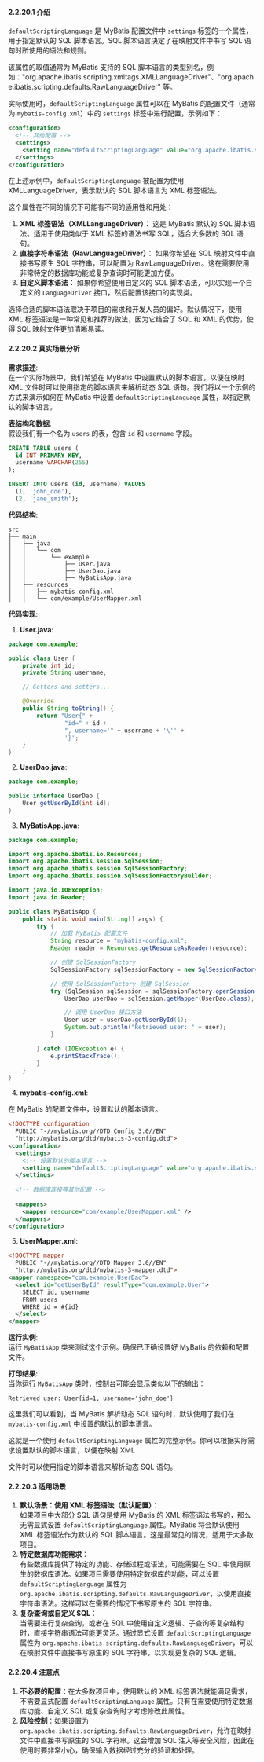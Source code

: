 <a name="feKUs"></a>
#### 2.2.20.1 介绍
`defaultScriptingLanguage` 是 MyBatis 配置文件中 `settings` 标签的一个属性，用于指定默认的 SQL 脚本语言。SQL 脚本语言决定了在映射文件中书写 SQL 语句时所使用的语法和规则。

该属性的取值通常为 MyBatis 支持的 SQL 脚本语言的类型别名，例如："org.apache.ibatis.scripting.xmltags.XMLLanguageDriver"、"org.apache.ibatis.scripting.defaults.RawLanguageDriver" 等。

实际使用时，`defaultScriptingLanguage` 属性可以在 MyBatis 的配置文件（通常为 `mybatis-config.xml`）中的 `settings` 标签中进行配置，示例如下：

```xml
<configuration>
  <!-- 其他配置 -->
  <settings>
    <setting name="defaultScriptingLanguage" value="org.apache.ibatis.scripting.xmltags.XMLLanguageDriver" />
  </settings>
</configuration>
```

在上述示例中，`defaultScriptingLanguage` 被配置为使用 XMLLanguageDriver，表示默认的 SQL 脚本语言为 XML 标签语法。

这个属性在不同的情况下可能有不同的适用性和用处：

1.  **XML 标签语法（XMLLanguageDriver）：** 这是 MyBatis 默认的 SQL 脚本语法。适用于使用类似于 XML 标签的语法书写 SQL，适合大多数的 SQL 语句。 
2.  **直接字符串语法（RawLanguageDriver）：** 如果你希望在 SQL 映射文件中直接书写原生 SQL 字符串，可以配置为 RawLanguageDriver。这在需要使用非常特定的数据库功能或复杂查询时可能更加方便。 
3.  **自定义脚本语法：** 如果你希望使用自定义的 SQL 脚本语法，可以实现一个自定义的 `LanguageDriver` 接口，然后配置该接口的实现类。 

选择合适的脚本语法取决于项目的需求和开发人员的偏好。默认情况下，使用 XML 标签语法是一种常见和推荐的做法，因为它结合了 SQL 和 XML 的优势，使得 SQL 映射文件更加清晰易读。

<a name="YixsB"></a>
#### 2.2.20.2 真实场景分析
**需求描述**:<br />在一个实际场景中，我们希望在 MyBatis 中设置默认的脚本语言，以便在映射 XML 文件时可以使用指定的脚本语言来解析动态 SQL 语句。我们将以一个示例的方式来演示如何在 MyBatis 中设置 `defaultScriptingLanguage` 属性，以指定默认的脚本语言。

**表结构和数据**:<br />假设我们有一个名为 `users` 的表，包含 `id` 和 `username` 字段。

```sql
CREATE TABLE users (
  id INT PRIMARY KEY,
  username VARCHAR(255)
);

INSERT INTO users (id, username) VALUES
  (1, 'john_doe'),
  (2, 'jane_smith');
```

**代码结构**:

```
src
├── main
│   ├── java
│   │   └── com
│   │       └── example
│   │           ├── User.java
│   │           ├── UserDao.java
│   │           ├── MyBatisApp.java
│   ├── resources
│   │   ├── mybatis-config.xml
│   │   └── com/example/UserMapper.xml

```

**代码实现**:

1. **User.java**:

```java
package com.example;

public class User {
    private int id;
    private String username;

    // Getters and setters...

    @Override
    public String toString() {
        return "User{" +
                "id=" + id +
                ", username='" + username + '\'' +
                '}';
    }
}
```

2. **UserDao.java**:

```java
package com.example;

public interface UserDao {
    User getUserById(int id);
}
```

3. **MyBatisApp.java**:

```java
package com.example;

import org.apache.ibatis.io.Resources;
import org.apache.ibatis.session.SqlSession;
import org.apache.ibatis.session.SqlSessionFactory;
import org.apache.ibatis.session.SqlSessionFactoryBuilder;

import java.io.IOException;
import java.io.Reader;

public class MyBatisApp {
    public static void main(String[] args) {
        try {
            // 加载 MyBatis 配置文件
            String resource = "mybatis-config.xml";
            Reader reader = Resources.getResourceAsReader(resource);

            // 创建 SqlSessionFactory
            SqlSessionFactory sqlSessionFactory = new SqlSessionFactoryBuilder().build(reader);

            // 使用 SqlSessionFactory 创建 SqlSession
            try (SqlSession sqlSession = sqlSessionFactory.openSession()) {
                UserDao userDao = sqlSession.getMapper(UserDao.class);

                // 调用 UserDao 接口方法
                User user = userDao.getUserById(1);
                System.out.println("Retrieved user: " + user);
            }

        } catch (IOException e) {
            e.printStackTrace();
        }
    }
}
```

4. **mybatis-config.xml**:

在 MyBatis 的配置文件中，设置默认的脚本语言。

```xml
<!DOCTYPE configuration
  PUBLIC "-//mybatis.org//DTD Config 3.0//EN"
  "http://mybatis.org/dtd/mybatis-3-config.dtd">
<configuration>
  <settings>
    <!-- 设置默认的脚本语言 -->
    <setting name="defaultScriptingLanguage" value="org.apache.ibatis.scripting.xmltags.XMLLanguageDriver" />
  </settings>
  
  <!-- 数据库连接等其他配置 -->
  
  <mappers>
    <mapper resource="com/example/UserMapper.xml" />
  </mappers>
</configuration>
```

5. **UserMapper.xml**:

```xml
<!DOCTYPE mapper
  PUBLIC "-//mybatis.org//DTD Mapper 3.0//EN"
  "http://mybatis.org/dtd/mybatis-3-mapper.dtd">
<mapper namespace="com.example.UserDao">
  <select id="getUserById" resultType="com.example.User">
    SELECT id, username
    FROM users
    WHERE id = #{id}
  </select>
</mapper>
```

**运行实例**:<br />运行 `MyBatisApp` 类来测试这个示例。确保已正确设置好 MyBatis 的依赖和配置文件。

**打印结果**:<br />当你运行 `MyBatisApp` 类时，控制台可能会显示类似以下的输出：

```
Retrieved user: User{id=1, username='john_doe'}
```

这里我们可以看到，当 MyBatis 解析动态 SQL 语句时，默认使用了我们在 `mybatis-config.xml` 中设置的默认的脚本语言。

这就是一个使用 `defaultScriptingLanguage` 属性的完整示例。你可以根据实际需求设置默认的脚本语言，以便在映射 XML

文件时可以使用指定的脚本语言来解析动态 SQL 语句。
<a name="wiB5z"></a>
#### 2.2.20.3 适用场景

1.  **默认场景：使用 XML 标签语法（默认配置）**：<br />如果项目中大部分 SQL 语句是使用 MyBatis 的 XML 标签语法书写的，那么无需显式设置 `defaultScriptingLanguage` 属性。MyBatis 将会默认使用 XML 标签语法作为默认的 SQL 脚本语言。这是最常见的情况，适用于大多数项目。 
2.  **特定数据库功能需求**：<br />有些数据库提供了特定的功能、存储过程或语法，可能需要在 SQL 中使用原生的数据库语法。如果项目需要使用特定数据库的功能，可以设置 `defaultScriptingLanguage` 属性为 `org.apache.ibatis.scripting.defaults.RawLanguageDriver`，以使用直接字符串语法。这样可以在需要的情况下书写原生的 SQL 字符串。 
3.  **复杂查询或自定义 SQL**：<br />当需要进行复杂查询，或者在 SQL 中使用自定义逻辑、子查询等复杂结构时，直接字符串语法可能更灵活。通过显式设置 `defaultScriptingLanguage` 属性为 `org.apache.ibatis.scripting.defaults.RawLanguageDriver`，可以在映射文件中直接书写原生的 SQL 字符串，以实现更复杂的 SQL 逻辑。 


<a name="xChNc"></a>
#### 2.2.20.4 注意点

1.  **不必要的配置**：在大多数项目中，使用默认的 XML 标签语法就能满足需求，不需要显式配置 `defaultScriptingLanguage` 属性。只有在需要使用特定数据库功能、自定义 SQL 或复杂查询时才考虑修改此属性。 
2.  **风险控制**：如果设置为 `org.apache.ibatis.scripting.defaults.RawLanguageDriver`，允许在映射文件中直接书写原生的 SQL 字符串。这会增加 SQL 注入等安全风险，因此在使用时要非常小心，确保输入数据经过充分的验证和处理。 

